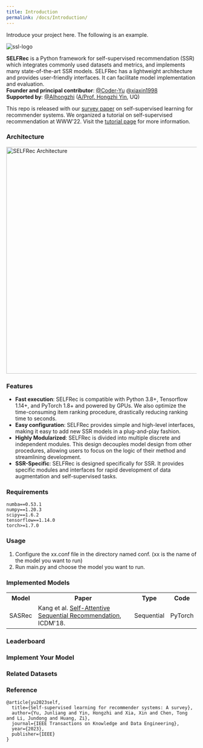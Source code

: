 ```yaml
---
title: Introduction
permalink: /docs/Introduction/
---
```


Introduce your project here. The following is an example.


<img src="https://i.ibb.co/54vTYzk/ssl-logo.png" alt="ssl-logo" border="0">


**SELFRec** is a Python framework for self-supervised recommendation (SSR) which integrates commonly used datasets and metrics, and implements many state-of-the-art SSR models. SELFRec has a lightweight architecture and provides user-friendly interfaces. It can facilitate model implementation and evaluation.<br>
**Founder and principal contributor**: [@Coder-Yu](https://github.com/Coder-Yu) [@xiaxin1998](https://github.com/xiaxin1998) <br>
**Supported by**: [@AIhongzhi](https://github.com/AIhongzhi) ([A/Prof. Hongzhi Yin](https://sites.google.com/view/hongzhi-yin/home), UQ)

This repo is released with our [survey paper](https://arxiv.org/abs/2203.15876) on self-supervised learning for recommender systems. We organized a tutorial on self-supervised recommendation at WWW'22. Visit the [tutorial page](https://ssl-recsys.github.io/) for more information.

<h3>Architecture</h3>
<img src="https://raw.githubusercontent.com/Coder-Yu/SELFRec/main/selfrec.jpg" alt="SELFRec Architecture" border="0" style="width:600px">

<h3>Features</h3>
<ul>
    <li><b>Fast execution</b>: SELFRec is compatible with Python 3.8+, Tensorflow 1.14+, and PyTorch 1.8+ and powered by GPUs. We also optimize the time-consuming item ranking procedure, drastically reducing ranking time to seconds.</li>
    <li><b>Easy configuration</b>: SELFRec provides simple and high-level interfaces, making it easy to add new SSR models in a plug-and-play fashion.</li>
    <li><b>Highly Modularized</b>: SELFRec is divided into multiple discrete and independent modules. This design decouples model design from other procedures, allowing users to focus on the logic of their method and streamlining development.</li>
    <li><b>SSR-Specific</b>: SELFRec is designed specifically for SSR. It provides specific modules and interfaces for rapid development of data augmentation and self-supervised tasks.</li>
</ul>

<h3>Requirements</h3>

```
numba==0.53.1
numpy==1.20.3
scipy==1.6.2
tensorflow==1.14.0
torch>=1.7.0
```

<h3>Usage</h3>
<ol>
    <li>Configure the xx.conf file in the directory named conf. (xx is the name of the model you want to run)</li>
    <li>Run main.py and choose the model you want to run.</li>
</ol>

<h3>Implemented Models</h3>

<table class="table table-hover table-bordered">
  <tr>
		<th>Model</th> 		<th>Paper</th>      <th>Type</th>   <th>Code</th>
   </tr>
   <!-- Add rows for each model -->
   <!-- Example row -->
   <tr>
    <td scope="row">SASRec</td>
        <td>Kang et al. <a href="https://cseweb.ucsd.edu/~jmcauley/pdfs/icdm18.pdf" target="_blank">Self-Attentive Sequential Recommendation</a>, ICDM'18.
         </td> <td>Sequential</td> <td>PyTorch</td> 
      </tr>
   <!-- More rows following the same pattern -->
</table>

<!-- Repeat the table structure for additional models -->

<h3>Leaderboard</h3>
<!-- Leaderboard Table -->

<h3>Implement Your Model</h3>
<!-- Instructions for implementing new models -->

<h3>Related Datasets</h3>
<!-- Table of related datasets -->

<h3>Reference</h3>

```
@article{yu2023self,
  title={Self-supervised learning for recommender systems: A survey},
  author={Yu, Junliang and Yin, Hongzhi and Xia, Xin and Chen, Tong and Li, Jundong and Huang, Zi},
  journal={IEEE Transactions on Knowledge and Data Engineering},
  year={2023},
  publisher={IEEE}
}
```

